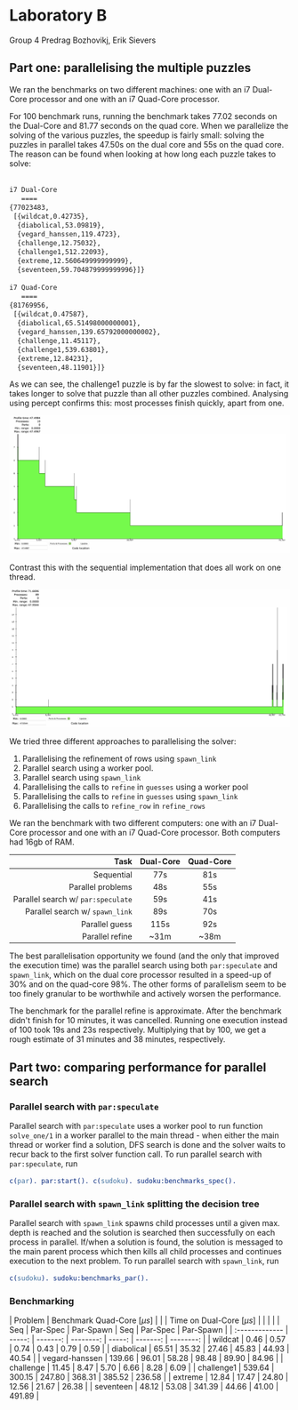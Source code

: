 # Laboratory B
Group 4
Predrag Bozhovikj, Erik Sievers

## Part one: parallelising the multiple puzzles

We ran the benchmarks on two different machines: one with an i7 Dual-Core processor and one with an i7 Quad-Core processor.

For 100 benchmark runs, running the benchmark takes 77.02 seconds on the Dual-Core and 81.77 seconds on the quad core. When we parallelize the solving of the various puzzles, the speedup is fairly small: solving the puzzles in parallel takes 47.50s on the dual core and 55s on the quad core. The reason can be found when looking at how long each puzzle takes to solve:
```

i7 Dual-Core
   ====
{77023483,
 [{wildcat,0.42735},
  {diabolical,53.09819},
  {vegard_hanssen,119.4723},
  {challenge,12.75032},
  {challenge1,512.22093},
  {extreme,12.560649999999999},
  {seventeen,59.704879999999996}]}

i7 Quad-Core
   ====
{81769956,
 [{wildcat,0.47587},
  {diabolical,65.51498000000001},
  {vegard_hanssen,139.65792000000002},
  {challenge,11.45117},
  {challenge1,539.63801},
  {extreme,12.84231},
  {seventeen,48.11901}]}
```

As we can see, the challenge1 puzzle is by far the slowest to solve: in fact, it takes longer to solve that puzzle than all other puzzles combined. Analysing using percept confirms this: most processes finish quickly, apart from one.

![](Parallel.png)

Contrast this with the sequential implementation that does all work on one thread.

![](Sequential.png)

We tried three different approaches to parallelising the solver:
1. Parallelising the refinement of rows using `spawn_link`
2. Parallel search using a worker pool.
3. Parallel search using `spawn_link`
4. Parallelising the calls to `refine` in `guesses` using a worker pool
5. Parallelising the calls to `refine` in `guesses` using `spawn_link`
6. Parallelising the calls to `refine_row` in `refine_rows`

We ran the benchmark with two different computers: one with an i7 Dual-Core processor and one with an i7 Quad-Core processor. Both computers had 16gb of RAM.

|                               Task | Dual-Core | Quad-Core |
| ---------------------------------: | :-------: | :-------: |
|                         Sequential |    77s    |    81s    |
|                  Parallel problems |    48s    |    55s    |
| Parallel search w/ `par:speculate` |    59s    |    41s    |
|    Parallel search w/ `spawn_link` |    89s    |    70s    |
|                     Parallel guess |   115s    |    92s    |
|                    Parallel refine |   ~31m    |   ~38m    |

The best parallelisation opportunity we found (and the only that improved the execution time) was the parallel search using both `par:speculate` and `spawn_link`, which on the dual core processor resulted in a speed-up of 30% and on the quad-core 98%. The other forms of parallelism seem to be too finely granular to be worthwhile and actively worsen the performance.

The benchmark for the parallel refine is approximate. After the benchmark didn't finish for 10 minutes, it was cancelled. Running one execution instead of 100 took 19s and 23s respectively. Multiplying that by 100, we get a rough estimate of 31 minutes and 38 minutes, respectively.

## Part two: comparing performance for parallel search

### Parallel search with `par:speculate`
Parallel search with `par:speculate` uses a worker pool to run function `solve_one/1` in a worker parallel to the main thread - when either the main thread or worker find a solution, DFS search is done and the solver waits to recur back to the first solver function call. To run parallel search with `par:speculate`, run

```erlang
c(par). par:start(). c(sudoku). sudoku:benchmarks_spec().
```

### Parallel search with `spawn_link` splitting the decision tree
Parallel search with `spawn_link` spawns child processes until a given max. depth is reached and the solution is searched then successfully on each process in parallel. If/when a solution is found, the solution is messaged to the main parent process which then kills all child processes and continues execution to the next problem. To run parallel search with `spawn_link`, run

```erlang
c(sudoku). sudoku:benchmarks_par().
```

### Benchmarking

<style>
.final-results tr:nth-child(1) td:nth-child(2) { background: green; color: white; }
.final-results tr:nth-child(1) td:nth-child(3) { background: yellow; color: black; }
.final-results tr:nth-child(1) td:nth-child(4) { background: red; color: white; }

.final-results tr:nth-child(2) td:nth-child(2) { background: red; color: white; }
.final-results tr:nth-child(2) td:nth-child(3) { background: yellow; color: black; }
.final-results tr:nth-child(2) td:nth-child(4) { background: green; color: white; }

.final-results tr:nth-child(3) td:nth-child(2) { background: red; color: white; }
.final-results tr:nth-child(3) td:nth-child(3) { background: yellow; color: black; }
.final-results tr:nth-child(3) td:nth-child(4) { background: green; color: white; }

.final-results tr:nth-child(4) td:nth-child(2) { background: red; color: white; }
.final-results tr:nth-child(4) td:nth-child(3) { background: yellow; color: black; }
.final-results tr:nth-child(4) td:nth-child(4) { background: green; color: white; }

.final-results tr:nth-child(5) td:nth-child(2) { background: red; color: white; }
.final-results tr:nth-child(5) td:nth-child(3) { background: yellow; color: black; }
.final-results tr:nth-child(5) td:nth-child(4) { background: green; color: white; }

.final-results tr:nth-child(6) td:nth-child(2) { background: green; color: white; }
.final-results tr:nth-child(6) td:nth-child(3) { background: yellow; color: black; }
.final-results tr:nth-child(6) td:nth-child(4) { background: red; color: white; }

.final-results tr:nth-child(7) td:nth-child(2) { background: green; color: white; }
.final-results tr:nth-child(7) td:nth-child(3) { background: yellow; color: black; }
.final-results tr:nth-child(7) td:nth-child(4) { background: red; color: white; }

.final-results tr:nth-child(1) td:nth-child(5) { background: green; color: white; }
.final-results tr:nth-child(1) td:nth-child(6) { background: red; color: white; }
.final-results tr:nth-child(1) td:nth-child(7) { background: yellow; color: black; }
.final-results tr:nth-child(2) td:nth-child(5) { background: red; color: white; }
.final-results tr:nth-child(2) td:nth-child(6) { background: yellow; color: black; }
.final-results tr:nth-child(2) td:nth-child(7) { background: green; color: white; }
.final-results tr:nth-child(3) td:nth-child(5) { background: red; color: white; }
.final-results tr:nth-child(3) td:nth-child(6) { background: yellow; color: black; }
.final-results tr:nth-child(3) td:nth-child(7) { background: green; color: white; }
.final-results tr:nth-child(4) td:nth-child(5) { background: yellow; color: black; }
.final-results tr:nth-child(4) td:nth-child(6) { background: red; color: white; }
.final-results tr:nth-child(4) td:nth-child(7) { background: green; color: white; }
.final-results tr:nth-child(5) td:nth-child(5) { background: yellow; color: black; }
.final-results tr:nth-child(5) td:nth-child(6) { background: red; color: white; }
.final-results tr:nth-child(5) td:nth-child(7) { background: green; color: white; }
.final-results tr:nth-child(6) td:nth-child(5) { background: green; color: white; }
.final-results tr:nth-child(6) td:nth-child(6) { background: yellow; color: black; }
.final-results tr:nth-child(6) td:nth-child(7) { background: red; color: white; }
.final-results tr:nth-child(7) td:nth-child(5) { background: yellow; color: black; }
.final-results tr:nth-child(7) td:nth-child(6) { background: green; color: white; }
.final-results tr:nth-child(7) td:nth-child(7) { background: red; color: white; }


</style>

<div class="final-results">

|        Problem | Benchmark Quad-Core [*µs*] | | | Time on Dual-Core [*µs*] | | |
|                |    Seq | Par-Spec | Par-Spawn |    Seq | Par-Spec | Par-Spawn |
| :------------- | -----: | -------: | --------: | -----: | -------: | --------: |
| wildcat        |   0.46 |     0.57 |      0.74 |   0.43 |     0.79 |      0.59 |
| diabolical     |  65.51 |    35.32 |     27.46 |  45.83 |    44.93 |     40.54 |
| vegard-hanssen | 139.66 |    96.01 |     58.28 |  98.48 |    89.90 |     84.96 |
| challenge      |  11.45 |     8.47 |      5.70 |   6.66 |     8.28 |      6.09 |
| challenge1     | 539.64 |   300.15 |    247.80 | 368.31 |   385.52 |    236.58 |
| extreme        |  12.84 |    17.47 |     24.80 |  12.56 |    21.67 |     26.38 |
| seventeen      |  48.12 |    53.08 |    341.39 |  44.66 |    41.00 |    491.89 |

</div>

<!-- ### Parallel search worker pool vs `spawn_link`
Worker pool:
```
{51107880,
 [{wildcat,0.5748},
  {diabolical,35.3176},
  {vegard_hanssen,96.00833},
  {challenge,8.47266},
  {challenge1,300.15292999999997},
  {extreme,17.468709999999998},
  {seventeen,53.08332}]}
```

`spawn_link`
```
{70617098,
 [{wildcat,0.74327},
  {diabolical,27.45721},
  {vegard_hanssen,58.28196},
  {challenge,5.69686},
  {challenge1,247.7979},
  {extreme,24.79955},
  {seventeen,341.39387}]}
```

This brings a nice speedup to all problems, except extreme and seventeen which are slower than on the sequential solver. -->

<!-- After implementing worker pools and splitting of the initial decision tree into one process for each, the number of processes jumps drastically without a significant speedup in execution (46.4s), as can be seen in percept. -->
<!-- ![](ConcurrentInitialTreeSplit.png) -->
